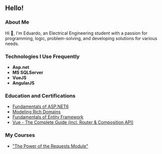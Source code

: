 ## Hello!

### About Me
Hi 👋, I'm Eduardo, an Electrical Engineering student with a passion for programming, logic, problem-solving, and developing solutions for various needs.

### Technologies I Use Frequently
- **Asp.net**
- **MS SQLServer**
- **VueJS**
- **AngularJS**

### Education and Certifications
- [Fundamentals of ASP.NET6](https://balta.io/certificados/d1e9ce21-7085-412c-92f3-f94d7b279642)
- [Modeling Rich Domains](https://balta.io/certificados/865a4011-a0f1-4c77-a82e-b10db3ec17e3)
- [Fundamentals of Entity Framework](https://balta.io/certificados/2e884276-2262-4121-a7b7-6ebed02d5c31)
- [Vue - The Complete Guide (incl. Router & Composition API)](https://www.udemy.com/certificate/UC-40f8f1b5-cc67-49fe-b675-8efc1283e911/?utm_source=sendgrid.com&utm_medium=email&utm_campaign=email)

### My Courses
- ["The Power of the Requests Module"](http://bit.ly/2POS8F6)
